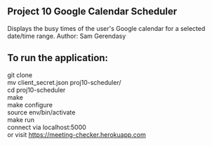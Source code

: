 ## Project 10 Google Calendar Scheduler
Displays the busy times of the user's Google calendar for a selected date/time range.
Author: Sam Gerendasy


## To run the application:
git clone  
mv client_secret.json proj10-scheduler/  
cd proj10-scheduler  
make  
make configure  
source env/bin/activate  
make run  
connect via localhost:5000  
or visit https://meeting-checker.herokuapp.com  